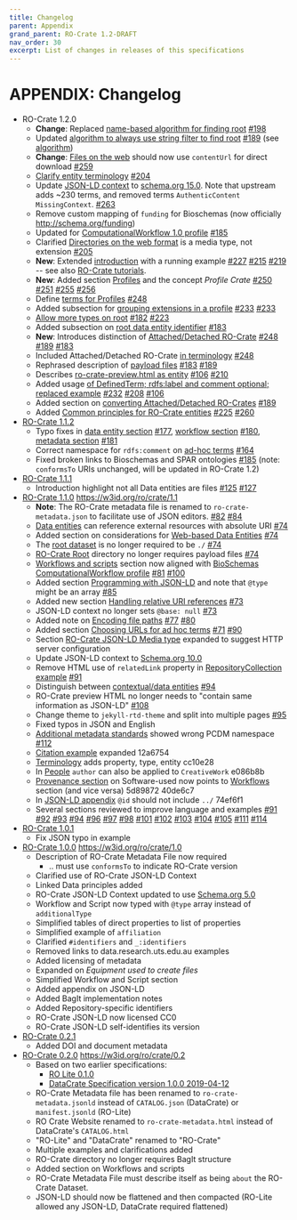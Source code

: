 ```yaml
---
title: Changelog
parent: Appendix
grand_parent: RO-Crate 1.2-DRAFT
nav_order: 30
excerpt: List of changes in releases of this specifications
---
```

<!--
   Copyright 2019-2020 University of Technology Sydney
   Copyright 2019-2023 The University of Manchester UK 
   Copyright 2019-2023 RO-Crate contributors <https://github.com/ResearchObject/ro-crate/graphs/contributors>

   Licensed under the Apache License, Version 2.0 (the "License");
   you may not use this file except in compliance with the License.
   You may obtain a copy of the License at

       http://www.apache.org/licenses/LICENSE-2.0

   Unless required by applicable law or agreed to in writing, software
   distributed under the License is distributed on an "AS IS" BASIS,
   WITHOUT WARRANTIES OR CONDITIONS OF ANY KIND, either express or implied.
   See the License for the specific language governing permissions and
   limitations under the License.
-->


# APPENDIX: Changelog

* RO-Crate 1.2.0
  * **Change**: Replaced [name-based algorithm for finding root](../root-data-entity.html#finding-the-root-data-entity)  [#198](https://github.com/ResearchObject/ro-crate/issues/198)
  * Updated [algorithm to always use string filter to find root](../appendix/relative-uris.html#finding-ro-crate-root-in-rdf-triple-stores)  [#189](https://github.com/ResearchObject/ro-crate/issues/189)
 (see [algorithm](../root-data-entity.html#finding-the-root-data-entity))
  * **Change**: [Files on the web](../data-entities.html#embedded-data-entities-that-are-also-on-the-web) should now use `contentUrl` for direct download [#259](https://github.com/ResearchObject/ro-crate/issues/259)  
  * [Clarify entity terminology](../contextual-entities.md#contextual-vs-data-entities)  [#204](https://github.com/ResearchObject/ro-crate/issues/204)
  * Update [JSON-LD context](../ro-crate-metadata.json) to [schema.org 15.0](https://github.com/schemaorg/schemaorg/tree/main/data/releases/15.0/). Note that upstream adds ~230 terms, and removed terms `AuthenticContent` `MissingContext`. [#263](https://github.com/ResearchObject/ro-crate/issues/263)
  * Remove custom mapping of `funding` for Bioschemas (now officially <http://schema.org/funding>)
  * Updated for [ComputationalWorkflow 1.0 profile](../workflows#complying-with-bioschemas-computational-workflow-profile)   [#185](https://github.com/ResearchObject/ro-crate/issues/185)
  * Clarified [Directories on the web format](../data-entities.html#directories-on-the-web-dataset-distributions) is a media type, not extension [#205](https://github.com/ResearchObject/ro-crate/issues/235)  
  * **New**: Extended [introduction](../introduction.html) with a running example [#227](https://github.com/ResearchObject/ro-crate/issues/227) [#215](https://github.com/ResearchObject/ro-crate/issues/215) [#219](https://github.com/ResearchObject/ro-crate/issues/219) -- see also [RO-Crate tutorials](https://www.researchobject.org/ro-crate/tutorials.html).
  * **New**:  Added section [Profiles](../profiles) and the concept _Profile Crate_  [#250](https://github.com/ResearchObject/ro-crate/issues/250) [#251](https://github.com/ResearchObject/ro-crate/issues/251) [#255](https://github.com/ResearchObject/ro-crate/issues/255) [#256](https://github.com/ResearchObject/ro-crate/issues/256)
  * Define [terms for Profiles](../metadata.html#additional-metadata-standards)  [#248](https://github.com/ResearchObject/ro-crate/issues/248)
  * Added subsection for [grouping extensions in a profile](../appendix/jsonld.html#grouping-extensions-as-an-ro-crate-profile)   [#233](https://github.com/ResearchObject/ro-crate/issues/233) [#233](https://github.com/ResearchObject/ro-crate/issues/252)
  * [Allow more types on root](../root-data-entity.html#ro-crate-metadata-file-descriptor)  [#182](https://github.com/ResearchObject/ro-crate/issues/182) [#223](https://github.com/ResearchObject/ro-crate/issues/223)
  * Added subsection on [root data entity identifier](../root-data-entity.html#root-data-entity-identifier)   [#183](https://github.com/ResearchObject/ro-crate/issues/183)
  * **New**: Introduces distinction of [Attached/Detached RO-Crate](../structure) [#248](https://github.com/ResearchObject/ro-crate/issues/248) [#189](https://github.com/ResearchObject/ro-crate/issues/189) [#183](https://github.com/ResearchObject/ro-crate/issues/183)
  * Included Attached/Detached RO-Crate [in terminology](../terminology)  [#248](https://github.com/ResearchObject/ro-crate/issues/248)
  * Rephrased description of [payload files](../structure#payload-files-and-directories)   [#183](https://github.com/ResearchObject/ro-crate/issues/183)  [#189](https://github.com/ResearchObject/ro-crate/issues/189)
  * Describes [ro-crate-preview.html as entity](../structure#ro-crate-website-ro-crate-previewhtml-and-ro-crate-preview_files)  [#106](https://github.com/ResearchObject/ro-crate/issues/106) [#210](https://github.com/ResearchObject/ro-crate/issues/210)
  * Added usage [of DefinedTerm; rdfs:label and comment optional; replaced example](..T/appendix/jsonld.html#adding-new-or-ad-hoc-vocabulary-terms)  [#232](https://github.com/ResearchObject/ro-crate/issues/232) [#208](https://github.com/ResearchObject/ro-crate/issues/208) [#106](https://github.com/ResearchObject/ro-crate/issues/106)
  * Added section on  [converting Attached/Detached RO-Crates](../appendix/relative-uris.html#converting-from-attached-to-detached-ro-crate)  [#189](https://github.com/ResearchObject/ro-crate/issues/189)
  * Added [Common principles for RO-Crate entities](../metadata.html#common-principles-for-ro-crate-entities) [#225](https://github.com/ResearchObject/ro-crate/issues/225) [#260](https://github.com/ResearchObject/ro-crate/issues/260) 
* [RO-Crate 1.1.2](https://github.com/ResearchObject/ro-crate/releases/tag/1.1.2) 
  * Typo fixes in [data entity section](../data-entities.md) [#177](https://github.com/ResearchObject/ro-crate/issues/177), [workflow section](../workflows.md) [#180](https://github.com/ResearchObject/ro-crate/issues/180), [metadata section](../metadata.md) [#181](https://github.com/ResearchObject/ro-crate/issues/181) 
  * Correct namespace for `rdfs:comment` on [ad-hoc terms](jsonld.md#add-local-definitions-of-ad-hoc-terms) [#164](https://github.com/ResearchObject/ro-crate/issues/164)
  * Fixed broken links to Bioschemas and SPAR ontologies [#185](https://github.com/ResearchObject/ro-crate/issues/185) (note: `conformsTo` URIs unchanged, will be updated in RO-Crate 1.2)
* [RO-Crate 1.1.1](https://github.com/ResearchObject/ro-crate/releases/tag/1.1.1)
  * Introduction highlight not all Data entities are files [#125](https://github.com/ResearchObject/ro-crate/issues/125) [#127](https://github.com/ResearchObject/ro-crate/pull/127)
* [RO-Crate 1.1.0](https://github.com/ResearchObject/ro-crate/releases/tag/1.1.0) <https://w3id.org/ro/crate/1.1>
  * **Note**: The RO-Crate metadata file is renamed to `ro-crate-metadata.json` to facilitate use of JSON editors.  [#82](https://github.com/ResearchObject/ro-crate/issues/82) [#84](https://github.com/ResearchObject/ro-crate/issues/84)
  * [Data entities](../data-entities.md) can reference external resources with absolute URI [#74](https://github.com/ResearchObject/ro-crate/issues/74)
  * Added section on considerations for [Web-based Data Entities](../data-entities.md#web-based-data-entities)  [#74](https://github.com/ResearchObject/ro-crate/issues/74)
  * The [root dataset](../root-data-entity.md#direct-properties-of-the-root-data-entity) is no longer required to be `./` [#74](https://github.com/ResearchObject/ro-crate/issues/74)
  * [RO-Crate Root](../structure.md) directory no longer requires payload files [#74](https://github.com/ResearchObject/ro-crate/issues/74)
  * [Workflows and scripts](../workflows.md) section now aligned with [BioSchemas ComputationalWorkflow profile](https://bioschemas.org/profiles/ComputationalWorkflow/0.5-DRAFT-2020_07_21/)  [#81](https://github.com/ResearchObject/ro-crate/issues/81) [#100](https://github.com/ResearchObject/ro-crate/pull/100)
  * Added section [Programming with JSON-LD](implementation-notes.md#programming-with-json-ld) and note that `@type` might be an array [#85](https://github.com/ResearchObject/ro-crate/issues/85)
  * Added new section [Handling relative URI references](jsonld.md#handling-relative-uri-references) [#73](https://github.com/ResearchObject/ro-crate/issues/73)
  * JSON-LD context no longer sets `@base: null` [#73](https://github.com/ResearchObject/ro-crate/issues/73)
  * Added note on [Encoding file paths](../data-entities.md#encoding-file-paths) [#77](https://github.com/ResearchObject/ro-crate/issues/77) [#80](https://github.com/ResearchObject/ro-crate/issues/80)
  * Added section [Choosing URLs for ad hoc terms](jsonld.md#adding-new-or-ad-hoc-vocabulary-terms) [#71](https://github.com/ResearchObject/ro-crate/issues/71) [#90](https://github.com/ResearchObject/ro-crate/issues/90)
  * Section [RO-Crate JSON-LD Media type](jsonld.md#ro-crate-json-ld-media-type) expanded to suggest HTTP server configuration
  * Update JSON-LD context to [Schema.org 10.0](http://schema.org/version/10.0/)
  * Remove HTML use of `relatedLink` property in [RepositoryCollection example](../provenance.md#digital-library-and-repository-content) [#91](https://github.com/ResearchObject/ro-crate/pull/91)
  * Distinguish between [contextual/data entities](../contextual-entities.md#contextual-vs-data-entities) [#94](https://github.com/ResearchObject/ro-crate/pull/94)
  * RO-Crate preview HTML no longer needs to "contain same information as JSON-LD" [#108](https://github.com/ResearchObject/ro-crate/issues/108)
  * Change theme to `jekyll-rtd-theme` and split into multiple pages [#95](https://github.com/ResearchObject/ro-crate/pull/95)
  * Fixed typos in JSON and English 
  * [Additional metadata standards](../metadata.md#additional-metadata-standards) showed wrong PCDM namespace [#112](https://github.com/ResearchObject/ro-crate/pull/112)
  * [Citation example](../contextual-entities.md#publications-via-citation-property) expanded 12a6754
  * [Terminology](../terminology.md) adds property, type, entity cc10e28
  * In [People](../contextual-entities.md#people) `author` can also be applied to `CreativeWork` e086b8b
  * [Provenance section](../provenance.md) on Software-used now points to [Workflows](../workflows.md) section (and vice versa) 5d89872 40de6c7
  * In [JSON-LD appendix](jsonld.md) `@id` should not include `../` 74ef6f1
  * Several sections reviewed to improve language and examples
    [#91](https://github.com/ResearchObject/ro-crate/pull/91)
    [#92](https://github.com/ResearchObject/ro-crate/pull/92)
    [#93](https://github.com/ResearchObject/ro-crate/pull/93)
    [#94](https://github.com/ResearchObject/ro-crate/pull/94)
    [#96](https://github.com/ResearchObject/ro-crate/pull/96)
    [#97](https://github.com/ResearchObject/ro-crate/pull/97)
    [#98](https://github.com/ResearchObject/ro-crate/pull/98)
    [#101](https://github.com/ResearchObject/ro-crate/pull/101)
    [#102](https://github.com/ResearchObject/ro-crate/pull/102)
    [#103](https://github.com/ResearchObject/ro-crate/pull/103)
    [#104](https://github.com/ResearchObject/ro-crate/pull/104)
    [#105](https://github.com/ResearchObject/ro-crate/pull/105)
    [#111](https://github.com/ResearchObject/ro-crate/pull/111)
    [#114](https://github.com/ResearchObject/ro-crate/pull/114)
* [RO-Crate 1.0.1](https://github.com/ResearchObject/ro-crate/releases/tag/1.0.1)
  * Fix JSON typo in example  
* [RO-Crate 1.0.0](https://github.com/ResearchObject/ro-crate/releases/tag/1.0.0) <https://w3id.org/ro/crate/1.0>
  * Description of RO-Crate Metadata File now required
    * .. must use `conformsTo` to indicate RO-Crate version
  * Clarified use of RO-Crate JSON-LD Context
  * Linked Data principles added
  * RO-Crate JSON-LD Context updated to use [Schema.org 5.0](http://schema.org/version/5.0/)
  * Workflow and Script now typed with `@type` array instead of `additionalType`
  * Simplified tables of direct properties to list of properties
  * Simplified example of `affiliation`
  * Clarified `#identifiers` and `_:identifiers`
  * Removed links to data.research.uts.edu.au examples
  * Added licensing of metadata
  * Expanded on _Equipment used to create files_
  * Simplified Workflow and Script section
  * Added appendix on JSON-LD 
  * Added BagIt implementation notes
  * Added Repository-specific identifiers
  * RO-Crate JSON-LD now licensed CC0
  * RO-Crate JSON-LD self-identifies its version
* [RO-Crate 0.2.1](https://github.com/ResearchObject/ro-crate/releases/tag/0.2.1) 
  * Added DOI and document metadata
* [RO-Crate 0.2.0](https://github.com/ResearchObject/ro-crate/releases/tag/0.2.0) <https://w3id.org/ro/crate/0.2>
  * Based on two earlier specifications:
    * [RO Lite 0.1.0](https://www.researchobject.org/ro-crate/0.1.0/)
    * [DataCrate Specification version 1.0.0 2019-04-12](https://github.com/UTS-eResearch/datacrate/blob/47a5046b6fb54fc8f2e751f67fb98b8b2216c955/spec/1.0/data_crate_specification_v1.0.md)
  * RO-Crate Metadata file has been renamed to `ro-crate-metadata.jsonld` instead of `CATALOG.json` (DataCrate) or `manifest.jsonld` (RO-Lite)
  * RO Crate Website renamed to `ro-crate-metadata.html` instead of DataCrate's `CATALOG.html`
  * "RO-Lite" and "DataCrate" renamed to "RO-Crate"
  * Multiple examples and clarifications added
  * RO-Crate directory no longer requires BagIt structure
  * Added section on Workflows and scripts
  * RO-Crate Metadata File must describe itself as being `about` the RO-Crate Dataset.
  * JSON-LD should now be flattened and then compacted (RO-Lite allowed any JSON-LD, DataCrate required flattened)

